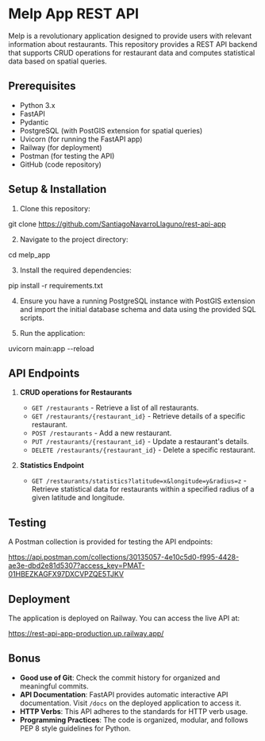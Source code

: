 # Melp App REST API

Melp is a revolutionary application designed to provide users with relevant information about restaurants. This repository provides a REST API backend that supports CRUD operations for restaurant data and computes statistical data based on spatial queries.

## Prerequisites

- Python 3.x
- FastAPI
- Pydantic
- PostgreSQL (with PostGIS extension for spatial queries)
- Uvicorn (for running the FastAPI app)
- Railway (for deployment)
- Postman (for testing the API)
- GitHub (code repository)

## Setup & Installation

1. Clone this repository:

git clone https://github.com/SantiagoNavarroLlaguno/rest-api-app

2. Navigate to the project directory:

cd melp_app

3. Install the required dependencies:

pip install -r requirements.txt

4. Ensure you have a running PostgreSQL instance with PostGIS extension and import the initial database schema and data using the provided SQL scripts.

5. Run the application:

uvicorn main:app --reload

## API Endpoints

1. **CRUD operations for Restaurants**
   - `GET /restaurants` - Retrieve a list of all restaurants.
   - `GET /restaurants/{restaurant_id}` - Retrieve details of a specific restaurant.
   - `POST /restaurants` - Add a new restaurant.
   - `PUT /restaurants/{restaurant_id}` - Update a restaurant's details.
   - `DELETE /restaurants/{restaurant_id}` - Delete a specific restaurant.

2. **Statistics Endpoint**
   - `GET /restaurants/statistics?latitude=x&longitude=y&radius=z` - Retrieve statistical data for restaurants within a specified radius of a given latitude and longitude.

## Testing

A Postman collection is provided for testing the API endpoints:

https://api.postman.com/collections/30135057-4e10c5d0-f995-4428-ae3e-dbd2e81d5307?access_key=PMAT-01HBEZKAGFX97DXCVPZQE5TJKV

## Deployment

The application is deployed on Railway. You can access the live API at:

https://rest-api-app-production.up.railway.app/

## Bonus

- **Good use of Git**: Check the commit history for organized and meaningful commits.
- **API Documentation**: FastAPI provides automatic interactive API documentation. Visit `/docs` on the deployed application to access it.
- **HTTP Verbs**: This API adheres to the standards for HTTP verb usage.
- **Programming Practices**: The code is organized, modular, and follows PEP 8 style guidelines for Python.
